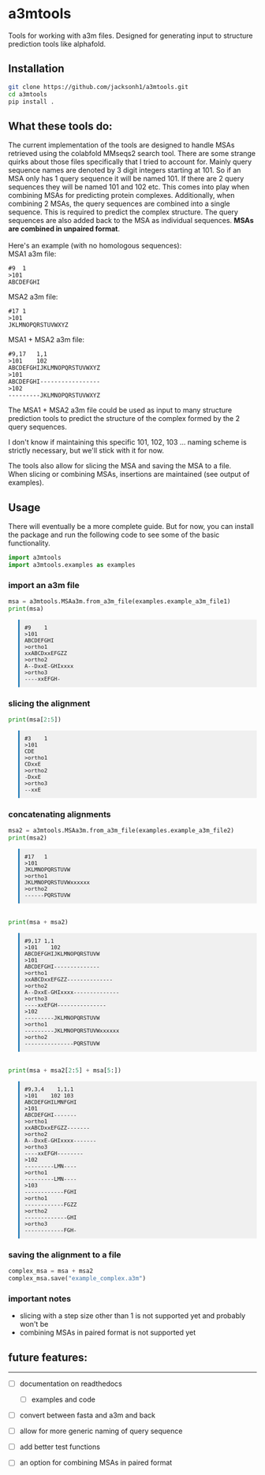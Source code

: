 # a3mtools

Tools for working with a3m files. Designed for generating input to structure prediction tools like alphafold.

## Installation

```bash
git clone https://github.com/jacksonh1/a3mtools.git
cd a3mtools
pip install .
```

## What these tools do:

The current implementation of the tools are designed to handle MSAs retrieved using the colabfold MMseqs2 search tool. There are some strange quirks about those files specifically that I tried to account for. Mainly query sequence names are denoted by 3 digit integers starting at 101. So if an MSA only has 1 query sequence it will be named 101. If there are 2 query sequences they will be named 101 and 102 etc. This comes into play when combining MSAs for predicting protein complexes. Additionally, when combining 2 MSAs, the query sequences are combined into a single sequence. This is required to predict the complex structure. The query sequences are also added back to the MSA as individual sequences. **MSAs are combined in unpaired format**.<br>
<br>
Here's an example (with no homologous sequences):
<br>
MSA1 a3m file:
```
#9	1
>101
ABCDEFGHI
```
MSA2 a3m file:
```
#17	1
>101
JKLMNOPQRSTUVWXYZ
```
MSA1 + MSA2 a3m file:
```
#9,17   1,1
>101    102
ABCDEFGHIJKLMNOPQRSTUVWXYZ
>101
ABCDEFGHI-----------------
>102
---------JKLMNOPQRSTUVWXYZ
```
The MSA1 + MSA2 a3m file could be used as input to many structure prediction tools to predict the structure of the complex formed by the 2 query sequences. <br>

I don't know if maintaining this specific 101, 102, 103 ... naming scheme is strictly necessary, but we'll stick with it for now. <br>

The tools also allow for slicing the MSA and saving the MSA to a file. <br>
When slicing or combining MSAs, insertions are maintained (see output of examples). <br>



## Usage
There will eventually be a more complete guide. But for now, you can install the package and run the following code to see some of the basic functionality. <br>

<style>
    .output-block {
        background-color: #f0f0f0;
        border-left: 3px solid #2980b9;
        padding: 10px;
        margin-left: 20px;
        font-family: monospace;
        font-size: 11px;
        white-space: pre;
    }
</style>



```python
import a3mtools
import a3mtools.examples as examples
```

### import an a3m file
```python
msa = a3mtools.MSAa3m.from_a3m_file(examples.example_a3m_file1)
print(msa)
```

<div class="output-block">#9	1
>101
ABCDEFGHI
>ortho1
xxABCDxxEFGZZ
>ortho2
A--DxxE-GHIxxxx
>ortho3
----xxEFGH-
</div>

### slicing the alignment
```python
print(msa[2:5])
```
<div class="output-block">#3	1
>101
CDE
>ortho1
CDxxE
>ortho2
-DxxE
>ortho3
--xxE
</div>

### concatenating alignments
```python
msa2 = a3mtools.MSAa3m.from_a3m_file(examples.example_a3m_file2)
print(msa2)
```
<div class="output-block">#17	1
>101
JKLMNOPQRSTUVW
>ortho1
JKLMNOPQRSTUVWxxxxxx
>ortho2
------PQRSTUVW
</div>
<br>

```python
print(msa + msa2)
```
<div class="output-block">#9,17	1,1
>101	102
ABCDEFGHIJKLMNOPQRSTUVW
>101
ABCDEFGHI--------------
>ortho1
xxABCDxxEFGZZ--------------
>ortho2
A--DxxE-GHIxxxx--------------
>ortho3
----xxEFGH---------------
>102
---------JKLMNOPQRSTUVW
>ortho1
---------JKLMNOPQRSTUVWxxxxxx
>ortho2
---------------PQRSTUVW
</div>
<br>

```python
print(msa + msa2[2:5] + msa[5:])
```
<div class="output-block">#9,3,4	1,1,1
>101	102	103
ABCDEFGHILMNFGHI
>101
ABCDEFGHI-------
>ortho1
xxABCDxxEFGZZ-------
>ortho2
A--DxxE-GHIxxxx-------
>ortho3
----xxEFGH--------
>102
---------LMN----
>ortho1
---------LMN----
>103
------------FGHI
>ortho1
------------FGZZ
>ortho2
-------------GHI
>ortho3
------------FGH-
</div>

### saving the alignment to a file
```python
complex_msa = msa + msa2
complex_msa.save("example_complex.a3m")
```

### important notes
- slicing with a step size other than 1 is not supported yet and probably won't be
- combining MSAs in paired format is not supported yet


## future features:
---
- [ ] documentation on readthedocs
  - [ ] examples and code
- [ ] convert between fasta and a3m and back
- [ ] allow for more generic naming of query sequence
- [ ] add better test functions
- [ ] an option for combining MSAs in paired format

